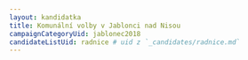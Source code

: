 ```yaml
---
layout: kandidatka
title: Komunální volby v Jablonci nad Nisou
campaignCategoryUid: jablonec2018
candidateListUid: radnice # uid z `_candidates/radnice.md`
---
```

